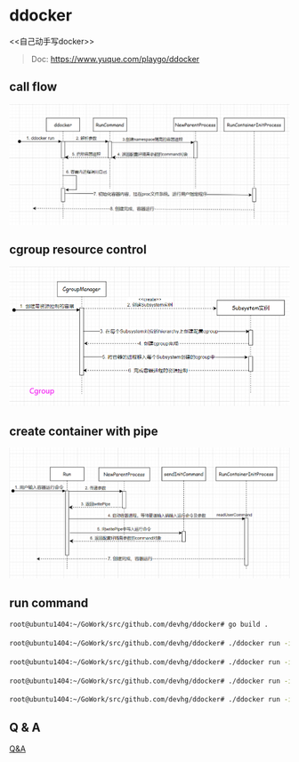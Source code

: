# ddocker

<<自己动手写docker>>

> Doc: <https://www.yuque.com/playgo/ddocker>

## call flow

![ddocker](imgs/ddocker.png)

## cgroup resource control

![ddocker](imgs/cgroup.png)

## create container with pipe

![ddocker](imgs/ddocker-pipe.png)

## run command

```bash
root@ubuntu1404:~/GoWork/src/github.com/devhg/ddocker# go build .

root@ubuntu1404:~/GoWork/src/github.com/devhg/ddocker# ./ddocker run -it -mm 100m stress --vm-bytes 200m --vm-keep -m 1

root@ubuntu1404:~/GoWork/src/github.com/devhg/ddocker# ./ddocker run -it -mm 100m -cpushare 512 stress --vm-bytes 200m --vm-keep -m 1

root@ubuntu1404:~/GoWork/src/github.com/devhg/ddocker# ./ddocker run -it ls -l

root@ubuntu1404:~/GoWork/src/github.com/devhg/ddocker# ./ddocker run -it bash
```

## Q & A

[Q&A](./problems.md)
